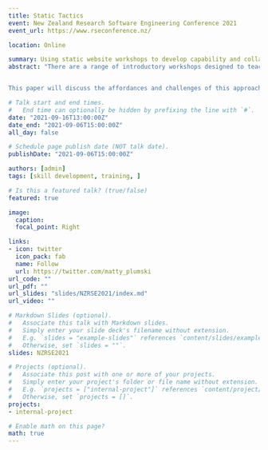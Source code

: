 ```yaml
---
title: Static Tactics 
event: New Zealand Research Software Engineering Conference 2021
event_url: https://www.rseconference.nz/

location: Online

summary: Using static website workshops to develop capability and collaboration.
abstract: "There are a range of introductory workshops designed to teach digital research skills, notably those provided by the Carpentries. But although frequently pitched at novices, for some, particularly those from humanities and social science backgrounds, concepts taught in these workshops – such as version control with git – can be tricky to grasp. As a complement or precursor to Carpentries-style workshops, static website workshops in which attendees design and publish a git-based, academic portfolio website, provide an immediate, accessible and enjoyable experience. Through an incremental, scaffolded lesson structure, attendees learn about version control, git and GitHub/Lab, text editors, web protocols and styling (markdown, CSS and HTML), and configuration files (yml). 


This paper will discuss the affordances and challenges of this approach, with feedback from attendees at four seprate workshops over the past year. It will address the differences between online and face-to-face delivery; discuss how different experience levels are catered for; outline how Carpentries strategies and pedagogy can be adopted (and departed from); and, most importantly, explain how these workshops develop capability for a wider range of academics to utilise tools such as git, and thus prime them for interdiscplinary collaboration and better utilisation of research computing resources.."

# Talk start and end times.
#   End time can optionally be hidden by prefixing the line with `#`.
date: "2021-09-16T13:00:00Z"
date_end: "2021-09-06T15:00:00Z"
all_day: false

# Schedule page publish date (NOT talk date).
publishDate: "2021-09-06T15:00:00Z"

authors: [admin]
tags: [skill development, training, ]

# Is this a featured talk? (true/false)
featured: true

image:
  caption: 
  focal_point: Right

links:
- icon: twitter
  icon_pack: fab
  name: Follow
  url: https://twitter.com/matty_plumski
url_code: ""
url_pdf: ""
url_slides: "slides/NZRSE2021/index.md"
url_video: ""

# Markdown Slides (optional).
#   Associate this talk with Markdown slides.
#   Simply enter your slide deck's filename without extension.
#   E.g. `slides = "example-slides"` references `content/slides/example-slides.md`.
#   Otherwise, set `slides = ""`.
slides: NZRSE2021

# Projects (optional).
#   Associate this post with one or more of your projects.
#   Simply enter your project's folder or file name without extension.
#   E.g. `projects = ["internal-project"]` references `content/project/deep-learning/index.md`.
#   Otherwise, set `projects = []`.
projects:
- internal-project

# Enable math on this page?
math: true
---
```

